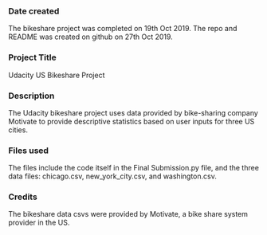 ### Date created
The bikeshare project was completed on 19th Oct 2019. The repo and README was created on github on 27th Oct 2019.

### Project Title
Udacity US Bikeshare Project

### Description
The Udacity bikeshare project uses data provided by bike-sharing company Motivate to provide descriptive statistics based on user inputs for three US cities.

### Files used
The files include the code itself in the Final Submission.py file, and the three data files: chicago.csv, new_york_city.csv, and washington.csv.

### Credits
The bikeshare data csvs were provided by Motivate, a bike share system provider in the US.
